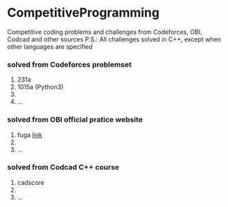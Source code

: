 # CompetitiveProgramming
Competitive coding problems and challenges from Codeforces, OBI, Codcad and other sources
P.S.: All challenges solved in C++, except when other languages are specified

### solved from Codeforces problemset
1. 231a
2. 1015a (Python3)
3.
4. ...

### solved from OBI official pratice website
1. fuga [link](https://olimpiada.ic.unicamp.br/pratique/pj/2016/f2/fuga/)
2.
3. ...

### solved from Codcad C++ course
1. cadscore
2.
3. ...
